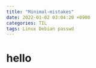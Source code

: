 ```yaml
---
title: "Minimal-mistakes"
date: 2022-01-02 03:04:20 +0900
categories: TIL
tags: Linux Debian passwd
---
```


# hello
